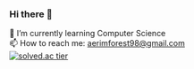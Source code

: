 ### Hi there 👋

<!--
**aerimforest/aerimforest** is a ✨ _special_ ✨ repository because its `README.md` (this file) appears on your GitHub profile.

Here are some ideas to get you started:

- 🔭 I’m currently working on ...
- 🌱 I’m currently learning ...
- 👯 I’m looking to collaborate on ...
- 🤔 I’m looking for help with ...
- 💬 Ask me about ...
- 📫 How to reach me: ...
- 😄 Pronouns: ...
- ⚡ Fun fact: ...
-->

🌱 I’m currently learning Computer Science    
📫 How to reach me: aerimforest98@gmail.com    
[![solved.ac tier](http://mazassumnida.wtf/api/generate_badge?boj=yerim5287)](https://solved.ac/yerim5287)
